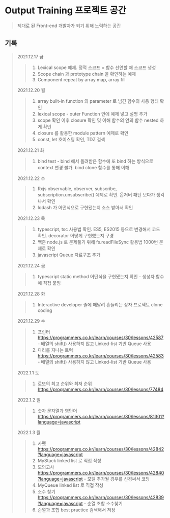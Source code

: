 # Output Training 프로젝트 공간

> 제대로 된 Front-end 개발자가 되기 위해 노력하는 공간

## 기록

> 2021.12.17 금
>
> > 1. Lexical scope 예제. 정적 스코프 = 함수 선언할 때 스코프 생성
> > 2. Scope chain 과 prototype chain 을 확인하는 예제
> > 3. Component repeat by array map, array fill
>
> 2021.12.20 월
>
> > 1. array built-in function 의 parameter 로 넘긴 함수의 사용 형태 확인
> > 2. lexical scope - outer Function 안에 예제 넣고 설명 추가
> > 3. scope 확인 이후 closure 확인 및 이해 함수의 안의 함수 nested 하게 확인
> > 4. closure 를 활용한 module pattern 예제로 확인
> > 5. const, let 호이스팅 확인, TDZ 검색
>
> 2021.12.21 화
>
> > 1. bind test - bind 해서 돌려받은 함수에 또 bind 하는 방식으로 context 변경 불가. bind clone 함수를 통해 이해
>
> 2021.12.22 수
>
> > 1. Rxjs observable, observer, subscribe, subscription.unsubscribe() 예제로 확인. 옵저버 패턴 보다가 생각나서 확인
> > 2. lodash 가 어떤식으로 구현됐는지 소스 받아서 확인
>
> 2021.12.23 목
>
> > 1. typescript, tsc 사용법 확인. ES5, ES2015 등으로 변경해서 코드 확인. decorator 어떻게 구현했는지 구경
> > 2. 백준 node.js 로 문제풀기 위해 fs.readFileSync 활용법 1000번 문제로 확인
> > 3. javascript Queue 자료구조 추가
>
> 2021.12.24 금
>
> > 1. typescript static method 어떤식을 구현됐는지 확인 - 생성자 함수에 직접 붙임
>
> 2021.12.28 화
>
> > 1. Interactive developer 줄에 매달려 흔들리는 상자 프로젝트 clone coding
>
> 2021.12.29 수
>
> > 1. 프린터 https://programmers.co.kr/learn/courses/30/lessons/42587 - 배열의 shift() 사용하지 않고 Linked-list 기반 Queue 사용
> > 2. 다리를 지나는 트럭 https://programmers.co.kr/learn/courses/30/lessons/42583 - 배열의 shift() 사용하지 않고 Linked-list 기반 Queue 사용
>
> 2022.1.1 토
>
> > 1. 로또의 최고 순위와 최저 순위 https://programmers.co.kr/learn/courses/30/lessons/77484
>
> 2022.1.2 일
>
> > 1. 숫자 문자열과 영단어 https://programmers.co.kr/learn/courses/30/lessons/81301?language=javascript
>
> 2022.1.3 월
>
> > 1. 카펫 https://programmers.co.kr/learn/courses/30/lessons/42842?language=javascript
> > 2. MyStack linked list 로 직접 작성
> > 3. 모의고사 https://programmers.co.kr/learn/courses/30/lessons/42840?language=javascript - 모델 추가될 경우를 신경써서 코딩
> > 4. MyQueue linked list 로 직접 작성
> > 5. 소수 찾기 https://programmers.co.kr/learn/courses/30/lessons/42839?language=javascript - 순열 조합 소수찾기
> > 6. 순열과 조합 best practice 검색해서 저장
